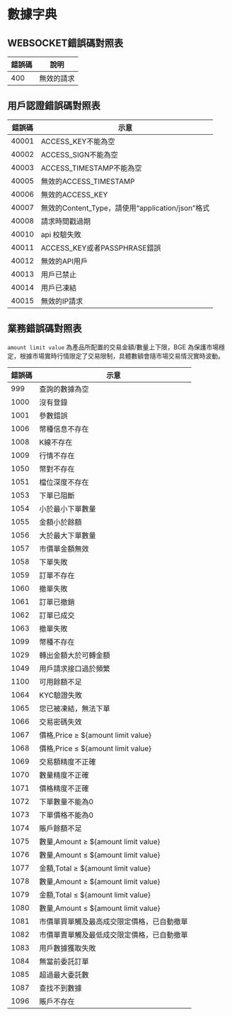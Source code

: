 # 數據字典


## WEBSOCKET錯誤碼對照表
| 錯誤碼 | 說明 |
|---|---|
| 400 | 無效的請求 |


## 用戶認證錯誤碼對照表

|錯誤碼|示意|
|---|---|
|40001| ACCESS_KEY不能為空|
|40002| ACCESS_SIGN不能為空|
|40003| ACCESS_TIMESTAMP不能為空|
|40005| 無效的ACCESS_TIMESTAMP|
|40006| 無效的ACCESS_KEY|
|40007| 無效的Content_Type，請使用“application/json”格式|
|40008| 請求時間戳過期|
|40010| api 校驗失敗|
|40011| ACCESS_KEY或者PASSPHRASE錯誤|
|40012| 無效的API用戶|
|40013| 用戶已禁止|
|40014| 用戶已凍結|
|40015| 無效的IP請求|

## 業務錯誤碼對照表

`amount limit value` 為產品所配置的交易金額/數量上下限，BGE 為保護市場穩定，根據市場實時行情限定了交易限制，具體數額會隨市場交易情況實時波動。

|錯誤碼|示意|
|---|---|
|999| 查詢的數據為空|
|1000| 沒有登錄|
|1001| 參數錯誤|
|1006| 幣種信息不存在|
|1008| K線不存在|
|1009| 行情不存在|
|1050| 幣對不存在|
|1051| 檔位深度不存在|
|1053| 下單已阻斷|
|1054| 小於最小下單數量|
|1055| 金額小於餘額|
|1056| 大於最大下單數量|
|1057| 市價單金額無效|
|1058| 下單失敗|
|1059| 訂單不存在|
|1060| 撤單失敗|
|1061| 訂單已撤銷|
|1062| 訂單已成交|
|1063| 撤單失敗|
|1099| 幣種不存在|
|1029| 轉出金額大於可轉金額|
|1049| 用戶請求接口過於頻繁|
|1100| 可用餘額不足|
|1064| KYC驗證失敗|
|1065| 您已被凍結，無法下單|
|1066| 交易密碼失效|
|1067|價格,Price ≥ ${amount limit value} |
|1068|價格,Price ≤ ${amount limit value} |
|1069|交易額精度不正確|
|1070|數量精度不正確|
|1071|價格精度不正確|
|1072|下單數量不能為0|
|1073|下單價格不能為0|
|1074|賬戶餘額不足|
|1075|數量,Amount ≥ ${amount limit value} |
|1076|數量,Amount ≤ ${amount limit value}|
|1077|金額,Total ≥ ${amount limit value}|
|1078|數量,Amount ≥ ${amount limit value}|
|1079|金額,Total ≤ ${amount limit value}|
|1080|數量,Amount ≤ ${amount limit value}|
|1081|市價單買單觸及最高成交限定價格，已自動撤單|
|1082|市價單賣單觸及最低成交限定價格，已自動撤單|
|1083|用戶數據獲取失敗|
|1084|無當前委託訂單|
|1085|超過最大委託數|
|1087| 查找不到數據|
|1096| 賬戶不存在|
